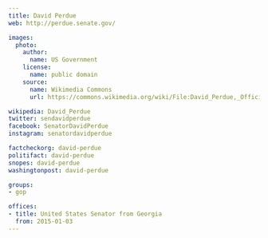 ```yaml
---
title: David Perdue
web: http://perdue.senate.gov/

images:
  photo:
    author:
      name: US Government
    license:
      name: public domain
    source:
      name: Wikimedia Commons
      url: https://commons.wikimedia.org/wiki/File:David_Perdue,_Official_Portrait,_114th_Congress.jpg

wikipedia: David_Perdue
twitter: sendavidperdue
facebook: SenatorDavidPerdue
instagram: senatordavidperdue

factcheckorg: david-perdue
politifact: david-perdue
snopes: david-perdue
washingtonpost: david-perdue

groups:
- gop

offices:
- title: United States Senator from Georgia
  from: 2015-01-03
---
```

